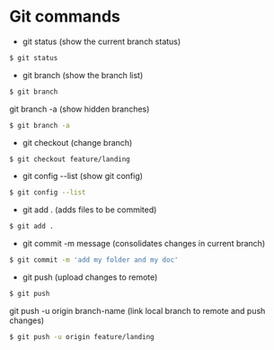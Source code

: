 # Git commands
- git status (show the current branch status)
```sh
$ git status
```
- git branch (show the branch list)
```sh
$ git branch
```
git branch -a (show hidden branches)
```sh
$ git branch -a
```
- git checkout (change branch)
```sh
$ git checkout feature/landing
```
- git config --list (show git config)
```sh
$ git config --list
```
- git add . (adds files to be commited)
```sh
$ git add .
```
- git commit -m message (consolidates changes in current branch)
```sh
$ git commit -m 'add my folder and my doc'
```
- git push (upload changes to remote)
```sh
$ git push
```
git push -u origin branch-name (link local branch to remote and push changes)
```sh
$ git push -u origin feature/landing
```